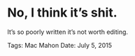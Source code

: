 # No, I think it’s shit.
It’s so poorly written it’s not worth editing.

Tags: Mac Mahon
Date: July 5, 2015